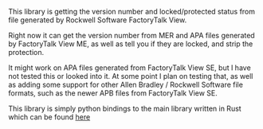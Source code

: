 This library is getting the version number and locked/protected status from file generated by Rockwell Software FactoryTalk View.

Right now it can get the version number from MER and APA files generated by FactoryTalk View ME, as well as tell you if they are locked, and strip the protection.

It might work on APA files generated from FactoryTalk View SE, but I have not tested this or looked into it.
At some point I plan on testing that, as well as adding some support for other Allen Bradley / Rockwell Software file formats, such as the newer APB files from FactoryTalk View SE.

This library is simply python bindings to the main library written in Rust which can be found [here](https://github.com/Vadoola/ab_versions_rs)
